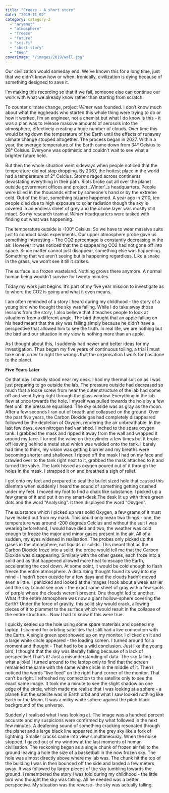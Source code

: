 ```yaml
---
title: "Freeze - A short story"
date: "2019-11-02"
category: category-2
  - "aryanut"
  - "atmosphere"
  - "freeze"
  - "future"
  - "sci-fi"
  - "short-story"
  - "teen"
coverImage: "/images/2019/wall.jpg"
---
```


Our civilization would someday end. We've known this for a long time, just that we didn't know how or when. Ironically, civilization is dying because of something designed to save it.   

I'm making this recording so that if we fail, someone else can continue our work with what we already know rather than starting from scratch.   

To counter climate change, project _Winter_ was founded. I don’t know much about what the eggheads who started this whole thing were trying to do or how it worked, I’m an engineer, not a chemist but what I do know is this - it was a plan was to release massive amounts of aerosols into the atmosphere, effectively creating a huge number of clouds. Over time this would bring down the temperature of the Earth until the effects of runaway climate change stopped altogether. The process began in 2027. Within a year, the average temperature.of the Earth came down from 34° Celsius to 28° Celsius. Everyone was optimistic and couldn't wait to see what a brighter future held.   

But then the whole situation went sideways when people noticed that the temperature did not stop dropping. By 2067, the hottest place in the world had a temperature of 2° Celcius. Storms raged across continents devastating everything in their path. Riots broke out all over the planet outside government offices and project _Winter'_s headquarters. People were killed in the thousands either by someone's hand or by the extreme cold. Out of the blue, something bizarre happened. A year ago in 2110, ten people died due to high exposure to solar radiation though the sky is covered in an endless sheet of grey and the ozone layer was mostly still intact. So my research team at _Winter_ headquarters were tasked with finding out what was happening.   

The temperature outside is -100° Celsius. So we have to wear massive suits just to conduct basic experiments. Our upper atmosphere probe gave us something interesting - The CO2 percentage is constantly decreasing in the air. However it was noticed that the disappearing CO2 had not gone off into space. Since matter cannot just disappear, something else was happening. Something that we aren’t seeing but is happening regardless. Like a snake in the grass, we won’t see it till it strikes. 

The surface is a frozen wasteland. Nothing grows there anymore. A normal human being wouldn’t survive for twenty minutes.   

Today my work just begins. It’s part of my five year mission to investigate as to where the CO2 is going and what it even means.   

I am often reminded of a story I heard during my childhood - the story of a young bird who thought the sky was falling. While I do take away those lessons from the story, I also believe that it teaches people to look at situations from a different angle. The bird thought that an apple falling on his head meant that the sky was falling simply because he didn’t have a perspective that allowed him to see the truth. In real life, we are nothing but the bird and our situation in my view is nothing more than an apple.  

As I thought about this, I suddenly had newer and better ideas for my investigation. Thus began my five years of continuous toiling, a trial I must take on in order to right the wrongs that the organisation I work for has done to the planet.  

**Five Years Later**  

On that day I shakily stood near my desk. I had my thermal suit on as I was just preparing to go outside the lab. The pressure outside had decreased so much that a loose screw from near the outer structure of the lab had come off and went flying right through the glass window. Everything in the lab flew at once towards the hole. I myself was pulled towards the hole by a few feet until the pressure equalised. The sky outside was as gray as the moon. After a few seconds I ran out of breath and collapsed on the ground. Over the past five years, the Carbon Dioxide gas had completely disappeared followed by the depletion of Oxygen, rendering the air unbreathable. In the last few days, even nitrogen had vanished. I inched to the spare oxygen tank. I grabbed the mask and ripped it away from the wall and wrapped it around my face. I turned the valve on the cylinder a few times but it broke off leaving behind a metal stud which was welded onto the tank. I barely had time to think, my vision was getting blurrier and my breaths were becoming shorter and shallower. I ripped off the mask I had on my face and crawled over to the tank right next to it, grabbed the mask attached to it and turned the valve. The tank hissed as oxygen poured out of it through the holes in the mask. I strapped it on and breathed a sigh of relief.   

I got onto my feet and prepared to seal the bullet sized hole that caused this dilemma when suddenly I heard the sound of something getting crushed under my feet. I moved my foot to find a chalk like substance. I picked up a few grams of it and put it on my smart-desk.The desk lit up with three green dots and the word “Analysing”. It then displayed the word “Oxygen”.  

The substance which I picked up was solid Oxygen, a few grams of it must have leaked out from my mask. This could only mean two things - one, the temperature was around -200 degrees Celcius and without the suit I was wearing beforehand, I would have died and two, the weather was cold enough to freeze the major and minor gases present in the air. All of a sudden, my eyes widened in realisation. The probes only picked up the gases in the atmosphere, not liquids or solids. This meant that as the Carbon Dioxide froze into a solid, the probe would tell me that the Carbon Dioxide was disappearing. Similarly with the other gases, each froze into a solid and as that happened allowed more heat to escape the Earth, accelerating the cool down. At some point, it would be cold enough to flash freeze the entire atmosphere. A disturbing thought found its way into my mind - I hadn’t been outside for a few days and the clouds hadn’t moved even a little. I panicked and looked at the images I took about a week earlier and the sky I could see now - the exact same sheet of gray with a few spots of purple where the clouds weren’t present. One thought led to another. What if the entire atmosphere was now a giant hollow-sphere covering the Earth? Under the force of gravity, this solid sky would crack, allowing pieces of it to plummet to the surface which would result in the collapse of the entire structure… Now I had to know if this were true.   

I quickly sealed up the hole using some spare materials and opened my laptop. I scanned for orbiting satellites that still had a live connection with the Earth. A single green spot showed up on my monitor. I clicked on it and a large white circle appeared - the loading screen. I turned around for a moment and thought - That had to be a wild conclusion. Just like the young bird, I thought that the sky was literally falling because of a lack of perspective! That’s it! Just a misunderstanding of data. The sky falling - what a joke! I turned around to the laptop only to find that the screen remained the same with the same white circle in the middle of it. Then I noticed the words “live feed” on the right hand corner of the monitor. That can’t be right. I refreshed my connection to the satellite only to see the exact same image. It took me a minute to see the slight shadow on one edge of the circle, which made me realise that I was looking at a sphere - a planet! But the satellite was in Earth orbit and what I saw looked nothing like Earth or the Moon. It was a milky white sphere against the pitch black background of the universe.   

Suddenly I realised what I was looking at. The image was a hundred percent accurate and my suspicions were confirmed by what followed in the next few minutes. A deafening sound of something cracking resonated through the planet and a large black line appeared in the grey sky like a fork of lightning. Smaller cracks came into view simultaneously. When the noise stopped, I gazed out of my window at the last moments of human civilisation. The reckoning began as a single chunk of frozen air fell to the ground leaving a hole the size of a basketball in the now frozen sky. The hole was almost directly above where my lab was. The chunk hit the top of the building I was in then bounced off the side and landed a few meters away. It was followed by larger pieces of the sky tumbling towards the ground. I remembered the story I was told during my childhood - the little bird who thought the sky was falling. All he needed was a better perspective. My situation was the reverse- the sky was actually falling.
